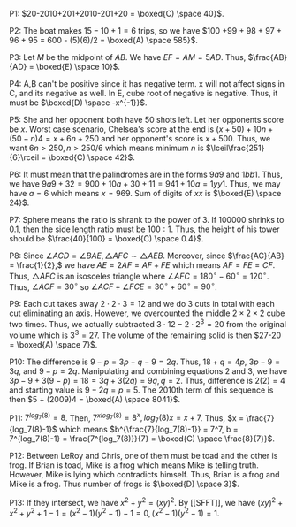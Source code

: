 P1: $20-2010+201+2010-201+20 = \boxed{C) \space 40}$.

P2: The boat makes $15-10+1 = 6$ trips, so we have $100 +99 + 98 + 97 + 96 + 95 = 600 - (5)(6)/2 = \boxed{A) \space 585}$. 

P3: Let $M$ be the midpoint of $AB$. We have $EF = AM = 5AD$. Thus, $\frac{AB}{AD} = \boxed{E) \space 10}$.

P4: A,B can't be positive since it has negative term. x will not affect signs in C, and its negative as well. In E, cube root of negative is negative. Thus, it must be $\boxed{D) \space -x^{-1}}$.

P5: She and her opponent both have 50 shots left. Let her opponents score be $x$. Worst case scenario, Chelsea's score at the end is $(x+50)+10n + (50-n)4 = x + 6n +250$ and her opponent's score is $x + 500$. Thus, we want $6n>250, n > 250/6$ which means minimum $n$ is $\lceil\frac{251}{6}\rceil = \boxed{C) \space 42}$.

P6: It must mean that the palindromes are in the forms $9a9$ and $1bb1$. Thus, we have $9a9 + 32 = 900 + 10a+30 + 11 = 941 + 10a = 1yy1$. Thus, we may have $a =6$ which means $x = 969$. Sum of digits of $xx$ is $\boxed{E) \space 24}$.

P7: Sphere means the ratio is shrank to the power of 3. If $100000$ shrinks to $0.1$, then the side length ratio must be $100 : 1$. Thus, the height of his tower should be $\frac{40}{100} = \boxed{C) \space 0.4}$.

P8: Since $\angle ACD = \angle BAE, \triangle AFC \sim \triangle AEB$. Moreover, since $\frac{AC}{AB} = \frac{1}{2},$ we have $AE = 2AF = AF+FE$ which means $AF = FE = CF$. Thus, $\triangle AFC$ is an isosceles triangle where $\angle AFC = 180^{\circ}-60^{\circ} = 120^{\circ}$. Thus, $\angle ACF = 30^{\circ}$ so $\angle ACF + \angle FCE = 30^{\circ}+60^{\circ}=90^{\circ}$.

P9: Each cut takes away $2 \cdot 2 \cdot 3 = 12$ and we do 3 cuts in total with each cut eliminating an axis. However, we overcounted the middle $2 \times 2 \times 2$ cube two times. Thus, we actually subtracted $3 \cdot 12 - 2 \cdot 2^3 = 20$ from the original volume which is $3^3 = 27$. The volume of the remaining solid is then $27-20 = \boxed{A) \space 7}$.

P10: The difference is $9-p = 3p-q-9 = 2q$. Thus, $18+q = 4p$, $3p-9 = 3q$, and $9-p = 2q$. Manipulating and combining equations 2 and 3, we have $3p-9 + 3(9-p) = 18 = 3q + 3(2q) = 9q, q = 2$. Thus, difference is $2(2) = 4$ and starting value is $9-2q = p = 5$. The 2010th term of this sequence is then $5 + (2009)4 = \boxed{A) \space 8041}$.

P11: $7^{log_7(8)} = 8$. Then, $7^{xlog_7(8)} = 8^x, log_7(8)x = x+7$. Thus, $x = \frac{7}{log_7(8)-1}$ which means $b^{\frac{7}{log_7(8)-1}} = 7^7, b = 7^{log_7(8)-1} = \frac{7^{log_7(8)}}{7} = \boxed{C) \space \frac{8}{7}}$.

P12: Between LeRoy and Chris, one of them must be toad and the other is frog. If Brian is toad, Mike is a frog which means Mike is telling truth. However, Mike is lying which contradicts himself. Thus, Brian is a frog and Mike is a frog. Thus number of frogs is $\boxed{D) \space 3}$.

P13: If they intersect, we have $x^2+y^2=(xy)^2$. By [[SFFT]], we have $(xy)^2+x^2+y^2+1-1 = (x^2-1)(y^2-1) -1 = 0, (x^2-1)(y^2 - 1) = 1.$ 